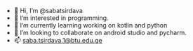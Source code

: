 - 👋 Hi, I’m @sabatsirdava
- 👀 I’m interested in programming.
- 🌱 I’m currently learning working on kotlin and python
- 💞️ I’m looking to collaborate on android studio and pycharm.
- 📫 saba.tsirdava.1@btu.edu.ge

<!---
sabatsirdava/sabatsirdava is a ✨ special ✨ repository because its `README.md` (this file) appears on your GitHub profile.
You can click the Preview link to take a look at your changes.
--->
